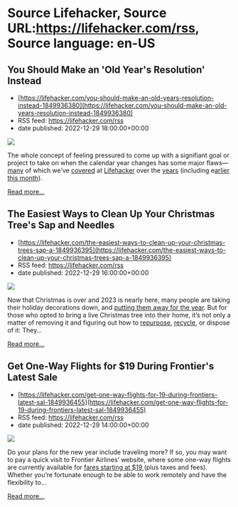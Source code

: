 # Source Lifehacker, Source URL:https://lifehacker.com/rss, Source language: en-US

## You Should Make an 'Old Year's Resolution' Instead
 - [https://lifehacker.com/you-should-make-an-old-years-resolution-instead-1849936380](https://lifehacker.com/you-should-make-an-old-years-resolution-instead-1849936380)
 - RSS feed: https://lifehacker.com/rss
 - date published: 2022-12-29 18:00:00+00:00

<img src="https://i.kinja-img.com/gawker-media/image/upload/s--xK0CY3Az--/c_fit,fl_progressive,q_80,w_636/6cbc65db443ab2c192a551488ecc6b45.jpg" /><p>The whole concept of feeling pressured to come up with a signifiant goal or project to take on when the calendar year changes has some major flaws—<a href="https://lifehacker.com/make-your-new-years-resolution-smaller-1821744548">many</a> of which we’ve <a href="https://lifehacker.com/the-new-years-resolutions-most-likely-to-fail-and-what-1491671137">covered</a> at <a href="https://lifehacker.com/add-a-new-positive-habit-to-actually-keep-your-new-yea-1821192464">Lifehacker</a> over the <a href="https://lifehacker.com/avoid-these-common-new-years-resolution-pitfalls-1848206410">years</a> (including e<a href="https://lifehacker.com/the-7-deadly-sins-of-setting-your-new-years-resolutions-1849908667">arlier this month</a>). </p><p><a href="https://lifehacker.com/you-should-make-an-old-years-resolution-instead-1849936380">Read more...</a></p>

## The Easiest Ways to Clean Up Your Christmas Tree's Sap and Needles
 - [https://lifehacker.com/the-easiest-ways-to-clean-up-your-christmas-trees-sap-a-1849936395](https://lifehacker.com/the-easiest-ways-to-clean-up-your-christmas-trees-sap-a-1849936395)
 - RSS feed: https://lifehacker.com/rss
 - date published: 2022-12-29 16:00:00+00:00

<img src="https://i.kinja-img.com/gawker-media/image/upload/s--YMj6dO2I--/c_fit,fl_progressive,q_80,w_636/933809c23aa7a5d657a24d436cca9e23.jpg" /><p>Now that Christmas is over and 2023 is nearly here, many people are taking their holiday decorations down, and <a href="https://lifehacker.com/how-to-store-your-christmas-decorations-like-a-responsi-1848256836">putting them away for the year</a>. But for those who opted to bring a live Christmas tree into their home, it’s not only a matter of removing it and figuring out how to <a href="https://lifehacker.com/how-to-repurpose-your-dried-out-christmas-tree-1845955992">repurpose</a>, <a href="https://lifehacker.com/how-to-recycle-all-of-your-holiday-garbage-1840367571">recycle</a>, or dispose of it: They…</p><p><a href="https://lifehacker.com/the-easiest-ways-to-clean-up-your-christmas-trees-sap-a-1849936395">Read more...</a></p>

## Get One-Way Flights for $19 During Frontier's Latest Sale
 - [https://lifehacker.com/get-one-way-flights-for-19-during-frontiers-latest-sal-1849936455](https://lifehacker.com/get-one-way-flights-for-19-during-frontiers-latest-sal-1849936455)
 - RSS feed: https://lifehacker.com/rss
 - date published: 2022-12-29 14:00:00+00:00

<img src="https://i.kinja-img.com/gawker-media/image/upload/s--SCyIVALP--/c_fit,fl_progressive,q_80,w_636/f351c6f1980018ceab44de542d4465e2.jpg" /><p>Do your plans for the new year include traveling more? If so, you may want to pay a quick visit to Frontier Airlines’ website, where some one-way flights are currently available for <a href="https://flights.flyfrontier.com/en/" rel="noopener noreferrer" target="_blank">fares starting at $19 </a>(plus taxes and fees). Whether you’re fortunate enough to be able to work remotely and have the flexibility to…</p><p><a href="https://lifehacker.com/get-one-way-flights-for-19-during-frontiers-latest-sal-1849936455">Read more...</a></p>
